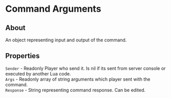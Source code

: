 # Command Arguments

## About
An object representing input and output of the command.

## Properties
`Sender` - Readonly Player who send it. Is nil if its sent from server console or executed by another Lua code.<br>
`Args` - Readonly array of string arguments which player sent with the command.<br>
`Response` - String representing command response. Can be edited.<br>